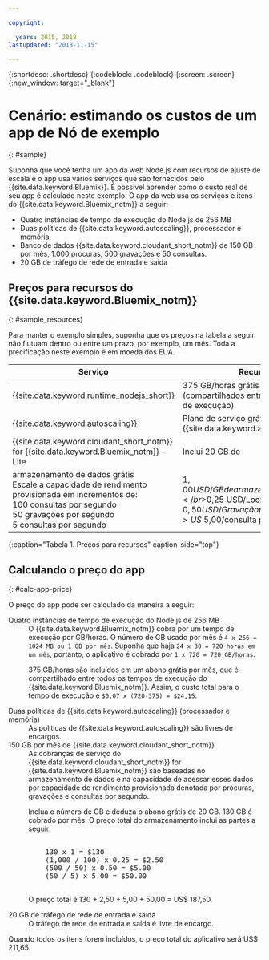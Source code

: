 ```yaml
---

copyright:

  years: 2015, 2018
lastupdated: "2018-11-15"

---
```


{:shortdesc: .shortdesc}
{:codeblock: .codeblock}
{:screen: .screen}
{:new_window: target="_blank"}

# Cenário: estimando os custos de um app de Nó de exemplo
{: #sample}

Suponha que você tenha um app da web Node.js com recursos de ajuste de escala e o app usa
vários serviços que são fornecidos pelo {{site.data.keyword.Bluemix}}. É possível aprender como o custo real de seu app é calculado neste exemplo. O app da web usa os serviços e itens do {{site.data.keyword.Bluemix_notm}} a seguir:

* Quatro instâncias de tempo de execução do Node.js de 256 MB
* Duas políticas de {{site.data.keyword.autoscaling}}, processador e memória
* Banco de dados {{site.data.keyword.cloudant_short_notm}} de 150 GB por mês, 1.000 procuras, 500 gravações
e 50 consultas.
* 20 GB de tráfego de rede de entrada e saída


## Preços para recursos do {{site.data.keyword.Bluemix_notm}}
{: #sample_resources}

Para manter o exemplo simples, suponha que os preços na tabela a seguir não flutuam dentro ou entre um
prazo, por exemplo, um mês. Toda a precificação neste exemplo é em moeda dos EUA.

| Serviço                           |	Recursos                                                            |	Preço             |
|-----------------------------------|---------------------------------------------------------------------|-------------------|
| {{site.data.keyword.runtime_nodejs_short}}                   |	375 GB/horas grátis por mês (compartilhados entre todos os tempos de execução)            |	$0,07 USD/GB/hora |
| {{site.data.keyword.autoscaling}} |	Plano de serviço grátis para o serviço {{site.data.keyword.autoscaling}} |	Grátis              |
| {{site.data.keyword.cloudant_short_notm}} for {{site.data.keyword.Bluemix_notm}} - Lite | Inclui 20 GB de
armazenamento de dados grátis</br>Escale a capacidade de rendimento provisionada em incrementos de:</br>100 consultas por segundo</br>50 gravações por segundo</br>5 consultas por segundo | $1,00 USD/GB de armazenamento de dados</br>$0,25 USD/Lookup por segundo</br>$0,50 USD/Gravação por segundo</br>US$ 5,00/consulta por segundo |
{:caption="Tabela 1.  Preços para recursos" caption-side="top"}


## Calculando o preço do app
{: #calc-app-price}

O preço do app pode ser calculado da maneira a seguir:

<dl>
<dt>Quatro instâncias de tempo de execução do Node.js de 256 MB</dt>
<dd>O
{{site.data.keyword.Bluemix_notm}} cobra por
um tempo de execução por GB/horas. O número de GB usado por mês é <code>4 x 256 = 1024 MB ou 1 GB por mês</code>. Suponha que haja <code>24 x 30 = 720 horas em um mês</code>, portanto, o aplicativo é cobrado por <code>1 x 720 = 720 GB/horas</code>.
<p>
375 GB/horas são incluídos em um abono grátis por mês, que é compartilhado entre todos os tempos de execução
do {{site.data.keyword.Bluemix_notm}}. Assim, o custo total para o tempo de execução é <code>$0,07 x (720-375) = $24,15</code>.</p></dd>

<dt>Duas políticas de
{{site.data.keyword.autoscaling}} (processador
e memória)</dt>
<dd>As políticas de
{{site.data.keyword.autoscaling}} são livres
de encargos.</dd>

<dt>150 GB por mês de  {{site.data.keyword.cloudant_short_notm}}</dt>
<dd>As cobranças de serviço do {{site.data.keyword.cloudant_short_notm}} for {{site.data.keyword.Bluemix_notm}} são baseadas no armazenamento de dados e na capacidade de acessar esses dados por capacidade de rendimento provisionada denotada
por procuras, gravações e consultas por segundo.
<p>
Inclua o número de GB e deduza o abono grátis de 20 GB. 130 GB é cobrado por mês. O preço total do armazenamento inclui as partes a seguir:</p>
<pre class="codeblock">
<codeblock>
    130 x 1 = $130
    (1,000 / 100) x 0.25 = $2.50
    (500 / 50) x 0.50 = $5.00
    (50 / 5) x 5.00 = $50.00
</codeblock>
</pre>
<p>
O preço total é 130 + 2,50 + 5,00 + 50,00 = US$ 187,50.</p></dd>

<dt>20 GB de tráfego de rede de entrada e saída</dt>
<dd>O tráfego de rede de entrada e saída é livre de encargo.</dd>

</dl>

Quando todos os itens forem incluídos, o preço total do aplicativo será US$ 211,65.
